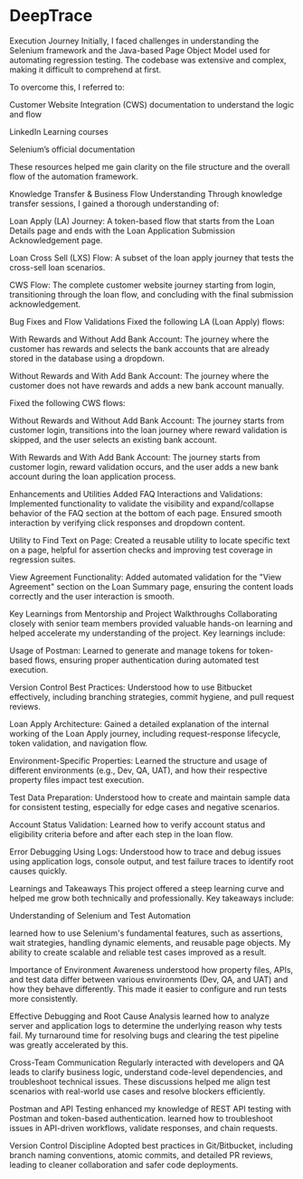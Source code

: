 

# DeepTrace

Execution Journey
Initially, I faced challenges in understanding the Selenium framework and the Java-based Page Object Model used for automating regression testing. The codebase was extensive and complex, making it difficult to comprehend at first.

To overcome this, I referred to:

Customer Website Integration (CWS) documentation to understand the logic and flow

LinkedIn Learning courses

Selenium’s official documentation

These resources helped me gain clarity on the file structure and the overall flow of the automation framework.

Knowledge Transfer & Business Flow Understanding
Through knowledge transfer sessions, I gained a thorough understanding of:

Loan Apply (LA) Journey: A token-based flow that starts from the Loan Details page and ends with the Loan Application Submission Acknowledgement page.

Loan Cross Sell (LXS) Flow: A subset of the loan apply journey that tests the cross-sell loan scenarios.

CWS Flow: The complete customer website journey starting from login, transitioning through the loan flow, and concluding with the final submission acknowledgement.

Bug Fixes and Flow Validations
Fixed the following LA (Loan Apply) flows:

With Rewards and Without Add Bank Account: The journey where the customer has rewards and selects the bank accounts that are already stored in the database using a dropdown.

Without Rewards and With Add Bank Account: The journey where the customer does not have rewards and adds a new bank account manually.

Fixed the following CWS flows:

Without Rewards and Without Add Bank Account: The journey starts from customer login, transitions into the loan journey where reward validation is skipped, and the user selects an existing bank account.

With Rewards and With Add Bank Account: The journey starts from customer login, reward validation occurs, and the user adds a new bank account during the loan application process.

Enhancements and Utilities Added
FAQ Interactions and Validations: Implemented functionality to validate the visibility and expand/collapse behavior of the FAQ section at the bottom of each page. Ensured smooth interaction by verifying click responses and dropdown content.

Utility to Find Text on Page: Created a reusable utility to locate specific text on a page, helpful for assertion checks and improving test coverage in regression suites.

View Agreement Functionality: Added automated validation for the "View Agreement" section on the Loan Summary page, ensuring the content loads correctly and the user interaction is smooth.

Key Learnings from Mentorship and Project Walkthroughs
Collaborating closely with senior team members provided valuable hands-on learning and helped accelerate my understanding of the project. Key learnings include:

Usage of Postman: Learned to generate and manage tokens for token-based flows, ensuring proper authentication during automated test execution.

Version Control Best Practices: Understood how to use Bitbucket effectively, including branching strategies, commit hygiene, and pull request reviews.

Loan Apply Architecture: Gained a detailed explanation of the internal working of the Loan Apply journey, including request-response lifecycle, token validation, and navigation flow.

Environment-Specific Properties: Learned the structure and usage of different environments (e.g., Dev, QA, UAT), and how their respective property files impact test execution.

Test Data Preparation: Understood how to create and maintain sample data for consistent testing, especially for edge cases and negative scenarios.

Account Status Validation: Learned how to verify account status and eligibility criteria before and after each step in the loan flow.

Error Debugging Using Logs: Understood how to trace and debug issues using application logs, console output, and test failure traces to identify root causes quickly.


Learnings and Takeaways
This project offered a steep learning curve and helped me grow both technically and professionally. Key takeaways include:

Understanding of Selenium and Test Automation

learned how to use Selenium's fundamental features, such as assertions, wait strategies, handling dynamic elements, and reusable page objects. My ability to create scalable and reliable test cases improved as a result.


Importance of Environment Awareness
understood how property files, APIs, and test data differ between various environments (Dev, QA, and UAT) and how they behave differently. This made it easier to configure and run tests more consistently.

Effective Debugging and Root Cause Analysis
learned how to analyze server and application logs to determine the underlying reason why tests fail. My turnaround time for resolving bugs and clearing the test pipeline was greatly accelerated by this.

Cross-Team Communication
Regularly interacted with developers and QA leads to clarify business logic, understand code-level dependencies, and troubleshoot technical issues. These discussions helped me align test scenarios with real-world use cases and resolve blockers efficiently.

Postman and API Testing
enhanced my knowledge of REST API testing with Postman and token-based authentication. learned how to troubleshoot issues in API-driven workflows, validate responses, and chain requests.

Version Control Discipline
Adopted best practices in Git/Bitbucket, including branch naming conventions, atomic commits, and detailed PR reviews, leading to cleaner collaboration and safer code deployments.
